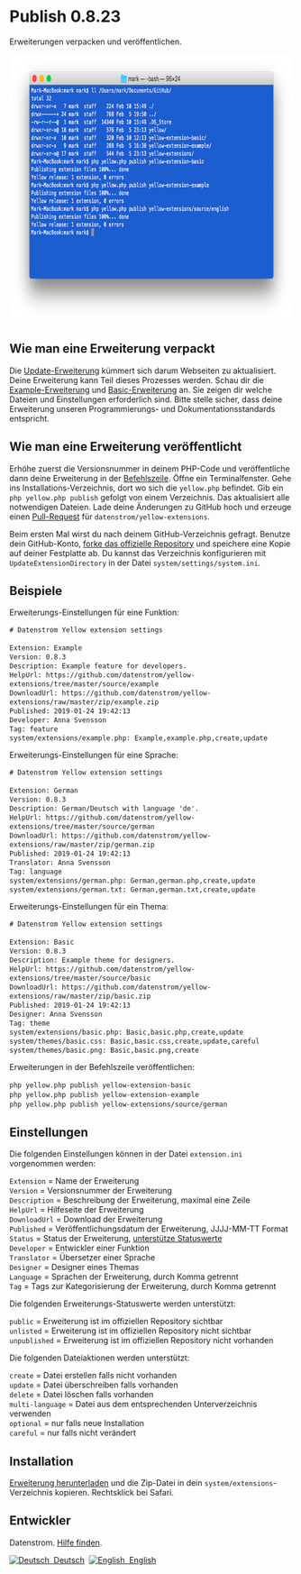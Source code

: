 Publish 0.8.23
==============
Erweiterungen verpacken und veröffentlichen.

<p align="center"><img src="publish-screenshot.png?raw=true" width="794" height="478" alt="Bildschirmfoto"></p>

## Wie man eine Erweiterung verpackt

Die [Update-Erweiterung](https://github.com/datenstrom/yellow-extensions/tree/master/source/update/README-de.md) kümmert sich darum Webseiten zu aktualisiert. Deine Erweiterung kann Teil dieses Prozesses werden. Schau dir die [Example-Erweiterung](https://github.com/schulle4u/yellow-extension-example) und [Basic-Erweiterung](https://github.com/schulle4u/yellow-extension-basic) an. Sie zeigen dir welche Dateien und Einstellungen erforderlich sind. Bitte stelle sicher, dass deine Erweiterung unseren Programmierungs- und Dokumentationsstandards entspricht.

## Wie man eine Erweiterung veröffentlicht

Erhöhe zuerst die Versionsnummer in deinem PHP-Code und veröffentliche dann deine Erweiterung in der [Befehlszeile](https://github.com/datenstrom/yellow-extensions/tree/master/source/command/README-de.md). Öffne ein Terminalfenster. Gehe ins Installations-Verzeichnis, dort wo sich die `yellow.php` befindet. Gib ein `php yellow.php publish` gefolgt von einem Verzeichnis. Das aktualisiert alle notwendigen Dateien. Lade deine Änderungen zu GitHub hoch und erzeuge einen [Pull-Request](https://help.github.com/en/github/collaborating-with-issues-and-pull-requests/creating-a-pull-request-from-a-fork) für `datenstrom/yellow-extensions`.

Beim ersten Mal wirst du nach deinem GitHub-Verzeichnis gefragt. Benutze dein GitHub-Konto, [forke das offizielle Repository](https://github.com/datenstrom/yellow-extensions) und speichere eine Kopie auf deiner Festplatte ab. Du kannst das Verzeichnis konfigurieren mit `UpdateExtensionDirectory` in der Datei `system/settings/system.ini`.

## Beispiele

Erweiterungs-Einstellungen für eine Funktion:

~~~
# Datenstrom Yellow extension settings

Extension: Example
Version: 0.8.3
Description: Example feature for developers.
HelpUrl: https://github.com/datenstrom/yellow-extensions/tree/master/source/example
DownloadUrl: https://github.com/datenstrom/yellow-extensions/raw/master/zip/example.zip
Published: 2019-01-24 19:42:13
Developer: Anna Svensson
Tag: feature
system/extensions/example.php: Example,example.php,create,update
~~~

Erweiterungs-Einstellungen für eine Sprache:

~~~
# Datenstrom Yellow extension settings

Extension: German
Version: 0.8.3
Description: German/Deutsch with language 'de'.
HelpUrl: https://github.com/datenstrom/yellow-extensions/tree/master/source/german
DownloadUrl: https://github.com/datenstrom/yellow-extensions/raw/master/zip/german.zip
Published: 2019-01-24 19:42:13
Translator: Anna Svensson
Tag: language
system/extensions/german.php: German,german.php,create,update
system/extensions/german.txt: German,german.txt,create,update
~~~

Erweiterungs-Einstellungen für ein Thema:

~~~
# Datenstrom Yellow extension settings

Extension: Basic
Version: 0.8.3
Description: Example theme for designers.
HelpUrl: https://github.com/datenstrom/yellow-extensions/tree/master/source/basic
DownloadUrl: https://github.com/datenstrom/yellow-extensions/raw/master/zip/basic.zip
Published: 2019-01-24 19:42:13
Designer: Anna Svensson
Tag: theme
system/extensions/basic.php: Basic,basic.php,create,update
system/themes/basic.css: Basic,basic.css,create,update,careful
system/themes/basic.png: Basic,basic.png,create
~~~

Erweiterungen in der Befehlszeile veröffentlichen:

`php yellow.php publish yellow-extension-basic`  
`php yellow.php publish yellow-extension-example`  
`php yellow.php publish yellow-extensions/source/german`  

## Einstellungen

Die folgenden Einstellungen können in der Datei `extension.ini` vorgenommen werden:

`Extension` = Name der Erweiterung  
`Version` = Versionsnummer der Erweiterung  
`Description` = Beschreibung der Erweiterung, maximal eine Zeile  
`HelpUrl` = Hilfeseite der Erweiterung  
`DownloadUrl` = Download der Erweiterung  
`Published` = Veröffentlichungsdatum der Erweiterung, JJJJ-MM-TT Format  
`Status` = Status der Erweiterung, [unterstütze Statuswerte](#einstellungen-status)    
`Developer` = Entwickler einer Funktion  
`Translator` = Übersetzer einer Sprache  
`Designer` = Designer eines Themas  
`Language` = Sprachen der Erweiterung, durch Komma getrennt  
`Tag` = Tags zur Kategorisierung der Erweiterung, durch Komma getrennt  

<a id="einstellungen-status"></a>Die folgenden Erweiterungs-Statuswerte werden unterstützt:

`public` = Erweiterung ist im offiziellen Repository sichtbar  
`unlisted` = Erweiterung ist im offiziellen Repository nicht sichtbar  
`unpublished` = Erweiterung ist im offiziellen Repository nicht vorhanden  

<a id="einstellungen-actions"></a>Die folgenden Dateiaktionen werden unterstützt:

`create` = Datei erstellen falls nicht vorhanden  
`update` = Datei überschreiben falls vorhanden  
`delete` = Datei löschen falls vorhanden  
`multi-language` = Datei aus dem entsprechenden Unterverzeichnis verwenden  
`optional` = nur falls neue Installation  
`careful` = nur falls nicht verändert  

## Installation

[Erweiterung herunterladen](https://github.com/datenstrom/yellow-extensions/raw/master/zip/publish.zip) und die Zip-Datei in dein `system/extensions`-Verzeichnis kopieren. Rechtsklick bei Safari.

## Entwickler

Datenstrom. [Hilfe finden](https://datenstrom.se/de/yellow/help/).

<p>
<a href="README-de.md"><img src="https://raw.githubusercontent.com/datenstrom/yellow-extensions/master/source/help/language-de.png" width="15" height="15" alt="Deutsch">&nbsp; Deutsch</a>&nbsp;
<a href="README.md"><img src="https://raw.githubusercontent.com/datenstrom/yellow-extensions/master/source/help/language-en.png" width="15" height="15" alt="English">&nbsp; English</a>&nbsp;
</p>
